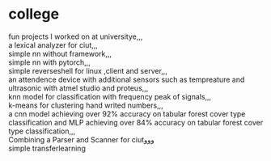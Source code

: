 # college
fun projects I worked on at universitye,,,  
a lexical analyzer for ciut,,,  
simple nn without framework,,,  
simple nn with pytorch,,,  
simple reverseshell for linux ,client and server,,,  
an attendence device with additional sensors such as tempreature and ultrasonic with atmel studio and proteus,,,  
knn model for classification with frequency peak of signals,,,  
k-means for clustering hand writed numbers,,,  
a cnn model  achieving over 92% accuracy on tabular forest cover type classification and MLP achieving over 84% accuracy on tabular forest cover type classification,,,  
Combining a Parser and Scanner for ciutووو  
simple transferlearning

